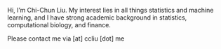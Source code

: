 Hi, I’m Chi-Chun Liu. My interest lies in all things statistics and machine learning, and I have strong academic background in statistics, computational biology, and finance.

Please contact me via [at] ccliu [dot] me
